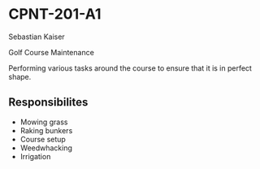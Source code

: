 # CPNT-201-A1
Sebastian Kaiser

Golf Course Maintenance

Performing various tasks around the course to ensure that it is in perfect shape.

## Responsibilites

- Mowing grass
- Raking bunkers
- Course setup
- Weedwhacking
- Irrigation
